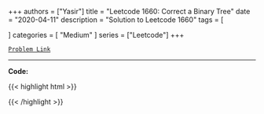 
+++
authors = ["Yasir"]
title = "Leetcode 1660: Correct a Binary Tree"
date = "2020-04-11"
description = "Solution to Leetcode 1660"
tags = [
    
]
categories = [
    "Medium"
]
series = ["Leetcode"]
+++



[`Problem Link`](https://leetcode.com/problems/correct-a-binary-tree/description/)

---

**Code:**

{{< highlight html >}}

{{< /highlight >}}

